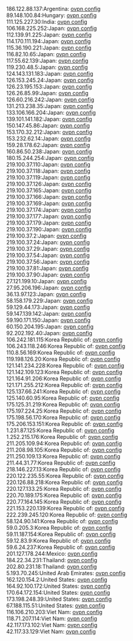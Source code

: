 186.122.88.137:Argentina: [ovpn config](vpn/186_122_88_137.ovpn)  
89.148.100.84:Hungary: [ovpn config](vpn/89_148_100_84.ovpn)  
111.125.227.30:India: [ovpn config](vpn/111_125_227_30.ovpn)  
106.168.225.252:Japan: [ovpn config](vpn/106_168_225_252.ovpn)  
112.139.91.225:Japan: [ovpn config](vpn/112_139_91_225.ovpn)  
114.170.111.194:Japan: [ovpn config](vpn/114_170_111_194.ovpn)  
115.36.190.221:Japan: [ovpn config](vpn/115_36_190_221.ovpn)  
116.82.10.65:Japan: [ovpn config](vpn/116_82_10_65.ovpn)  
117.55.62.139:Japan: [ovpn config](vpn/117_55_62_139.ovpn)  
119.230.48.5:Japan: [ovpn config](vpn/119_230_48_5.ovpn)  
124.143.131.183:Japan: [ovpn config](vpn/124_143_131_183.ovpn)  
126.153.245.24:Japan: [ovpn config](vpn/126_153_245_24.ovpn)  
126.23.195.153:Japan: [ovpn config](vpn/126_23_195_153.ovpn)  
126.26.85.99:Japan: [ovpn config](vpn/126_26_85_99.ovpn)  
126.60.216.242:Japan: [ovpn config](vpn/126_60_216_242.ovpn)  
131.213.238.35:Japan: [ovpn config](vpn/131_213_238_35.ovpn)  
133.106.166.204:Japan: [ovpn config](vpn/133_106_166_204.ovpn)  
139.101.141.182:Japan: [ovpn config](vpn/139_101_141_182.ovpn)  
150.147.45.86:Japan: [ovpn config](vpn/150_147_45_86.ovpn)  
153.170.32.212:Japan: [ovpn config](vpn/153_170_32_212.ovpn)  
153.232.62.14:Japan: [ovpn config](vpn/153_232_62_14.ovpn)  
159.28.178.62:Japan: [ovpn config](vpn/159_28_178_62.ovpn)  
160.86.50.238:Japan: [ovpn config](vpn/160_86_50_238.ovpn)  
180.15.244.254:Japan: [ovpn config](vpn/180_15_244_254.ovpn)  
219.100.37.110:Japan: [ovpn config](vpn/219_100_37_110.ovpn)  
219.100.37.118:Japan: [ovpn config](vpn/219_100_37_118.ovpn)  
219.100.37.119:Japan: [ovpn config](vpn/219_100_37_119.ovpn)  
219.100.37.126:Japan: [ovpn config](vpn/219_100_37_126.ovpn)  
219.100.37.165:Japan: [ovpn config](vpn/219_100_37_165.ovpn)  
219.100.37.166:Japan: [ovpn config](vpn/219_100_37_166.ovpn)  
219.100.37.169:Japan: [ovpn config](vpn/219_100_37_169.ovpn)  
219.100.37.174:Japan: [ovpn config](vpn/219_100_37_174.ovpn)  
219.100.37.177:Japan: [ovpn config](vpn/219_100_37_177.ovpn)  
219.100.37.179:Japan: [ovpn config](vpn/219_100_37_179.ovpn)  
219.100.37.190:Japan: [ovpn config](vpn/219_100_37_190.ovpn)  
219.100.37.2:Japan: [ovpn config](vpn/219_100_37_2.ovpn)  
219.100.37.24:Japan: [ovpn config](vpn/219_100_37_24.ovpn)  
219.100.37.29:Japan: [ovpn config](vpn/219_100_37_29.ovpn)  
219.100.37.54:Japan: [ovpn config](vpn/219_100_37_54.ovpn)  
219.100.37.56:Japan: [ovpn config](vpn/219_100_37_56.ovpn)  
219.100.37.81:Japan: [ovpn config](vpn/219_100_37_81.ovpn)  
219.100.37.90:Japan: [ovpn config](vpn/219_100_37_90.ovpn)  
27.121.199.10:Japan: [ovpn config](vpn/27_121_199_10.ovpn)  
27.95.206.196:Japan: [ovpn config](vpn/27_95_206_196.ovpn)  
36.13.97.123:Japan: [ovpn config](vpn/36_13_97_123.ovpn)  
58.158.179.229:Japan: [ovpn config](vpn/58_158_179_229.ovpn)  
59.129.44.173:Japan: [ovpn config](vpn/59_129_44_173.ovpn)  
59.147.139.142:Japan: [ovpn config](vpn/59_147_139_142.ovpn)  
59.190.171.150:Japan: [ovpn config](vpn/59_190_171_150.ovpn)  
60.150.204.195:Japan: [ovpn config](vpn/60_150_204_195.ovpn)  
92.202.192.40:Japan: [ovpn config](vpn/92_202_192_40.ovpn)  
106.242.181.115:Korea Republic of: [ovpn config](vpn/106_242_181_115.ovpn)  
106.243.118.246:Korea Republic of: [ovpn config](vpn/106_243_118_246.ovpn)  
110.8.56.169:Korea Republic of: [ovpn config](vpn/110_8_56_169.ovpn)  
119.198.126.20:Korea Republic of: [ovpn config](vpn/119_198_126_20.ovpn)  
121.141.234.228:Korea Republic of: [ovpn config](vpn/121_141_234_228.ovpn)  
121.142.109.123:Korea Republic of: [ovpn config](vpn/121_142_109_123.ovpn)  
121.164.91.206:Korea Republic of: [ovpn config](vpn/121_164_91_206.ovpn)  
121.171.255.212:Korea Republic of: [ovpn config](vpn/121_171_255_212.ovpn)  
125.137.66.241:Korea Republic of: [ovpn config](vpn/125_137_66_241.ovpn)  
125.140.60.95:Korea Republic of: [ovpn config](vpn/125_140_60_95.ovpn)  
175.125.31.219:Korea Republic of: [ovpn config](vpn/175_125_31_219.ovpn)  
175.197.224.25:Korea Republic of: [ovpn config](vpn/175_197_224_25.ovpn)  
175.198.56.170:Korea Republic of: [ovpn config](vpn/175_198_56_170.ovpn)  
175.206.153.151:Korea Republic of: [ovpn config](vpn/175_206_153_151.ovpn)  
1.231.87.125:Korea Republic of: [ovpn config](vpn/1_231_87_125.ovpn)  
1.252.215.176:Korea Republic of: [ovpn config](vpn/1_252_215_176.ovpn)  
211.205.109.94:Korea Republic of: [ovpn config](vpn/211_205_109_94.ovpn)  
211.208.98.105:Korea Republic of: [ovpn config](vpn/211_208_98_105.ovpn)  
211.250.109.13:Korea Republic of: [ovpn config](vpn/211_250_109_13.ovpn)  
211.44.31.77:Korea Republic of: [ovpn config](vpn/211_44_31_77.ovpn)  
218.146.227.13:Korea Republic of: [ovpn config](vpn/218_146_227_13.ovpn)  
220.122.235.55:Korea Republic of: [ovpn config](vpn/220_122_235_55.ovpn)  
220.126.88.218:Korea Republic of: [ovpn config](vpn/220_126_88_218.ovpn)  
220.127.133.25:Korea Republic of: [ovpn config](vpn/220_127_133_25.ovpn)  
220.70.189.175:Korea Republic of: [ovpn config](vpn/220_70_189_175.ovpn)  
220.77.164.145:Korea Republic of: [ovpn config](vpn/220_77_164_145.ovpn)  
221.153.220.139:Korea Republic of: [ovpn config](vpn/221_153_220_139.ovpn)  
222.239.245.120:Korea Republic of: [ovpn config](vpn/222_239_245_120.ovpn)  
58.124.90.141:Korea Republic of: [ovpn config](vpn/58_124_90_141.ovpn)  
59.0.205.3:Korea Republic of: [ovpn config](vpn/59_0_205_3.ovpn)  
59.11.187.154:Korea Republic of: [ovpn config](vpn/59_11_187_154.ovpn)  
59.12.83.9:Korea Republic of: [ovpn config](vpn/59_12_83_9.ovpn)  
59.6.24.237:Korea Republic of: [ovpn config](vpn/59_6_24_237.ovpn)  
201.127.178.244:Mexico: [ovpn config](vpn/201_127_178_244.ovpn)  
184.22.34.231:Thailand: [ovpn config](vpn/184_22_34_231.ovpn)  
202.80.231.18:Thailand: [ovpn config](vpn/202_80_231_18.ovpn)  
5.193.70.245:United Arab Emirates: [ovpn config](vpn/5_193_70_245.ovpn)  
162.120.154.2:United States: [ovpn config](vpn/162_120_154_2.ovpn)  
164.92.100.172:United States: [ovpn config](vpn/164_92_100_172.ovpn)  
170.64.172.154:United States: [ovpn config](vpn/170_64_172_154.ovpn)  
173.198.248.39:United States: [ovpn config](vpn/173_198_248_39.ovpn)  
67.188.115.51:United States: [ovpn config](vpn/67_188_115_51.ovpn)  
116.106.210.203:Viet Nam: [ovpn config](vpn/116_106_210_203.ovpn)  
118.71.207.114:Viet Nam: [ovpn config](vpn/118_71_207_114.ovpn)  
42.117.173.102:Viet Nam: [ovpn config](vpn/42_117_173_102.ovpn)  
42.117.33.129:Viet Nam: [ovpn config](vpn/42_117_33_129.ovpn)  
